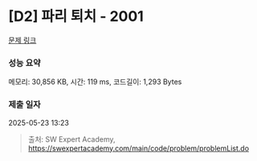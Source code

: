 # [D2] 파리 퇴치 - 2001 

[문제 링크](https://swexpertacademy.com/main/code/problem/problemDetail.do?contestProbId=AV5PzOCKAigDFAUq) 

### 성능 요약

메모리: 30,856 KB, 시간: 119 ms, 코드길이: 1,293 Bytes

### 제출 일자

2025-05-23 13:23



> 출처: SW Expert Academy, https://swexpertacademy.com/main/code/problem/problemList.do